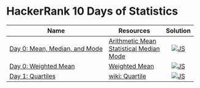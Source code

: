 # HackerRank 10 Days of Statistics

| Name | Resources | Solution |
| ---- | --------- | :------: |
| [Day 0: Mean, Median, and Mode](https://www.hackerrank.com/challenges/s10-basic-statistics/problem) | [Arithmetic Mean](https://mathworld.wolfram.com/ArithmeticMean.html)<br> [Statistical Median](https://mathworld.wolfram.com/StatisticalMedian.html)<br> [Mode](https://mathworld.wolfram.com/Mode.html) | [![JS](https://img.icons8.com/color/40/000000/javascript.png)](src/01-mean_median_mode.js) |
| [Day 0: Weighted Mean](https://www.hackerrank.com/challenges/s10-weighted-mean/problem?isFullScreen=true)| [Weighted Mean](https://mathworld.wolfram.com/WeightedMean.html) | [![JS](https://img.icons8.com/color/40/000000/javascript.png)](src/02-weighted_mean.js) |
| [Day 1: Quartiles](https://www.hackerrank.com/challenges/s10-quartiles/problem) | [wiki: Quartile](https://en.wikipedia.org/wiki/Quartile) | [![JS](https://img.icons8.com/color/40/000000/javascript.png)](src/03-quartiles.js) |
